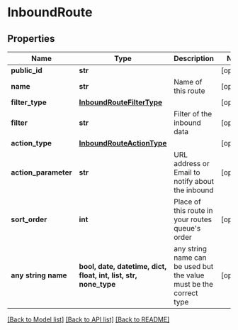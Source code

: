 # InboundRoute


## Properties
Name | Type | Description | Notes
------------ | ------------- | ------------- | -------------
**public_id** | **str** |  | [optional] 
**name** | **str** | Name of this route | [optional] 
**filter_type** | [**InboundRouteFilterType**](InboundRouteFilterType.md) |  | [optional] 
**filter** | **str** | Filter of the inbound data | [optional] 
**action_type** | [**InboundRouteActionType**](InboundRouteActionType.md) |  | [optional] 
**action_parameter** | **str** | URL address or Email to notify about the inbound | [optional] 
**sort_order** | **int** | Place of this route in your routes queue&#39;s order | [optional] 
**any string name** | **bool, date, datetime, dict, float, int, list, str, none_type** | any string name can be used but the value must be the correct type | [optional]

[[Back to Model list]](../README.md#documentation-for-models) [[Back to API list]](../README.md#documentation-for-api-endpoints) [[Back to README]](../README.md)


